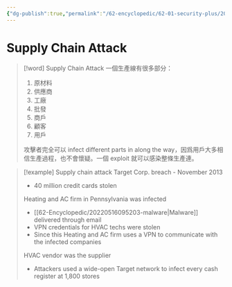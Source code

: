 ```yaml
---
{"dg-publish":true,"permalink":"/62-encyclopedic/62-01-security-plus/20220603085818-supply-chain-attack/","dgHomeLink":true,"dgPassFrontmatter":false}
---
```



# Supply Chain Attack

>[!word] Supply Chain Attack
> 一個生產線有很多部分：
> 1. 原材料
> 2. 供應商
> 3. 工廠
> 4. 批發
> 5. 商戶
> 6. 顧客
> 7. 用戶
> 
> 攻擊者完全可以 infect different parts in along the way，因爲用戶大多相信生產過程，也不會懷疑。一個 exploit 就可以感染整條生產連。

>[!example] Supply chain attack 
> Target Corp. breach - November 2013 
> - 40 million credit cards stolen 
> 
> Heating and AC firm in Pennsylvania was infected 
> - [[62-Encyclopedic/20220516095203-malware|Malware]] delivered through email 
> - VPN credentials for HVAC techs were stolen
> - Since this Heating and AC firm uses a VPN to communicate with the infected companies 
> 
> HVAC vendor was the supplier 
> - Attackers used a wide-open Target network to infect every cash register at 1,800 stores 
